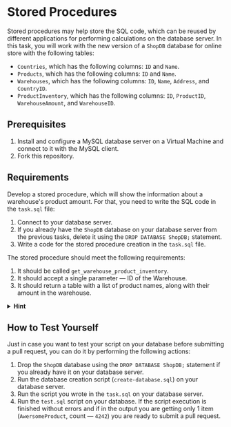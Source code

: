 # Stored Procedures

Stored procedures may help store the SQL code, which can be reused by different applications for performing calculations on the database server. In this task, you will work with the new version of a `ShopDB` database for online store with the following tables:

- `Countries`, which has the following columns: `ID` and `Name`. 
- `Products`, which has the following columns: `ID` and `Name`. 
- `Warehouses`, which has the following columns: `ID`, `Name`, `Address`, and `CountryID`.
- `ProductInventory`, which has the following columns: `ID`, `ProductID`, `WarehouseAmount`, and `WarehouseID`. 

## Prerequisites

1. Install and configure a MySQL database server on a Virtual Machine and connect to it with the MySQL client.
2. Fork this repository.

## Requirements

Develop a stored procedure, which will show the information about a warehouse's product amount. For that, you need to write the SQL code in the `task.sql` file:  

1. Connect to your database server. 
2. If you already have the `ShopDB` database on your database server from the previous tasks, delete it using the `DROP DATABASE ShopDB;`  statement. 
3. Write a code for the stored procedure creation in the `task.sql` file. 

The stored procedure should meet the following requirements: 

1. It should be called `get_warehouse_product_inventory`.
2. It should accept a single parameter — ID of the Warehouse.
3. It should return a table with a list of product names, along with their amount in the warehouse.

<details>
 <summary><strong>Hint</strong></summary>
  
  Use the `SELECT` statement with `JOIN` in the stored procedure body. 
</details>

## How to Test Yourself

Just in case you want to test your script on your database before submitting a pull request, you can do it by performing the following actions: 

1. Drop the `ShopDB` database using the `DROP DATABASE ShopDB;` statement if you already have it on your database server.
2. Run the database creation script (`create-database.sql`) on your database server.
3. Run the script you wrote in the `task.sql` on your database server.
4. Run the `test.sql` script on your database. If the script execution is finished without errors and if in the output you are getting only 1 item (`AwersomeProduct`, count — `4242`) you are ready to submit a pull request. 
